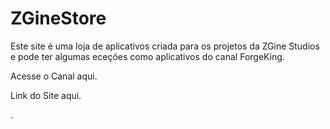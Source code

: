 # ZGineStore

Este site é uma loja de aplicativos criada para os projetos da ZGine Studios e pode ter algumas eceções como aplicativos do canal ForgeKing.

Acesse o Canal aqui.

Link do Site aqui.


.
